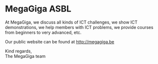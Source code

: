 # MegaGiga ASBL

At MegaGiga, we discuss all kinds of ICT challenges, we show ICT demonstrations, we help members with ICT problems, we provide courses from beginners to very advanced, etc.

Our public website can be found at http://megagiga.be

Kind regards,\
The MegaGiga team
